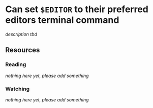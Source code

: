# Can set `$EDITOR` to their preferred editors terminal command

_description tbd_

## Resources

### Reading

_nothing here yet, please add something_

### Watching

_nothing here yet, please add something_
